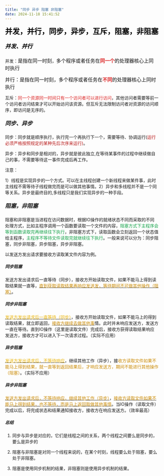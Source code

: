 ```yaml
---
title: "同步 异步 阻塞 非阻塞"
date: 2024-11-18 15:41:52
---
```


**<span style="font-size: 24px; color: rgb(0, 0, 0)">并发，并行，同步，异步，互斥，阻塞，非阻塞</span>**

##### **<span style="font-size: 18px; color: rgb(0, 0, 0)">并发、并行</span>**

并发：<span style="font-size: 16px; color: rgb(13, 13, 13)">是指在同一时刻</span>，<span style="font-size: 16px; color: rgb(13, 13, 13)">多个程序或者任务在</span>**<span style="font-size: 16px; color: rgb(220, 38, 38)">同一个</span>**<span style="font-size: 16px; color: rgb(13, 13, 13)">的处理器核心上同时执行</span>

<span style="font-size: 16px; color: rgb(13, 13, 13)">并行：是指在同一时刻，多个程序或者任务在</span>**<span style="font-size: 16px; color: rgb(220, 38, 38)">不同</span>**<span style="font-size: 16px; color: rgb(13, 13, 13)">的处理器核心上同时执行</span>

互斥：<span color="rgb(220, 38, 38)" fontsize="" style="color: rgb(220, 38, 38)">同一个资源同一时间只有一个访问者可以进行访问</span>，其他访问者需要等前一个访问者访问结束才可以开始访问该资源。但互斥无法限制访问者对资源的访问顺序，即访问是无序的。

##### <span style="font-size: 18px">同步、异步</span>

同步：同步就是顺序执行，执行完一个再执行下一个，需要等待、协调运行(<span color="rgb(185, 28, 28)" fontsize="" style="color: rgb(185, 28, 28)">运行必须严格按照规定的某种先后次序来运行)</span>。

异步：异步和同步是相对的，异步就是彼此独立,在等待某事件的过程中继续做自己的事，不需要等待这一事件完成后再工作。

注意：

1）线程是实现异步的一个方式。可以在主线程创建一个新线程来做某件事，此时主线程不需等待子线程做完而是可以做其他事情。2）异步和多线程并不是一个同等关系。异步是最终目的,多线程只是我们实现异步的一种手段。

##### <span style="font-size: 18px">阻塞，非阻塞</span>

阻塞和非阻塞是当进程在访问数据时，根据IO操作的就绪状态不同而采取的不同处理方式，比如主程序调用一个函数要读取一个文件的内容，<span color="rgb(22, 163, 74)" fontsize="" style="color: rgb(22, 163, 74)">阻塞方式下主程序会等到函数读取完再继续往下执行</span>，非阻塞方式下，读取函数会立刻返回一个状态值给主程序，<span color="rgb(22, 163, 74)" fontsize="" style="color: rgb(22, 163, 74)">主程序不等待文件读取完就继续往下执行</span>。一般来说可以分为：同步阻塞，同步非阻塞，异步阻塞，异步非阻塞。

以发送方发出请求要接收方读取某文件内容为例。

##### 同步阻塞

发送方发出请求后一直等待（同步），接收方开始读取文件，如果不能马上得到读取结果就一直等，<u><span color="rgb(202, 138, 4)" fontsize="" style="color: rgb(202, 138, 4)">直到获取读取结果再响应发送发，等待期间不可做其他操作（阻塞）</span></u>。

##### 同步非阻塞

<u><span color="#eab308" style="color: #eab308">发送方发出请求后一直等待（同步）</span></u>，接收方开始读取文件，如果不能马上的得到读取结果，就立即返回，<u><span color="#ca8a04" style="color: #ca8a04">接收方继续去做其他事</span></u>情。此时并未响应发送方，发送方一直在等待。直到IO操作（这里是读取文件）完成后，接收方获得读取结果响应发送方，接收方才可以进入下一次请求过程。（实际不应用）

##### 异步阻塞

<u><span color="#eab308" style="color: #eab308">发送方发出请求后，不等待响应</span></u>，继续其他工作（异步），接<span color="#ca8a04" style="color: #ca8a04">收方读取文件如果不能马上得到结果，就一直等到返回结果后，才响应发送方，期间不能进行其他操作（阻塞）</span>。（实际不应用）

##### 异步非阻塞

<u><span color="#ca8a04" style="color: #ca8a04">发送方发出请求后，不等待响应，继续其他工作（异步）</span></u>，<u><span color="#ca8a04" style="color: #ca8a04">接收方读取文件如果不能马上得到结果，也不等待，而是马上返回取做其他事情</span></u>。当IO操作（读取文件）完成以后，将完成状态和结果通知接收方，接收方在响应发送方。（效率最高）

##### 总结

1.  同步与异步是对应的，它们是线程之间的关系，两个线程之间要么是同步的，要么是异步的

2.  阻塞与非阻塞是对同一个线程来说的，在某个时刻，线程要么处于阻塞，要么处于非阻塞。

3.  阻塞是使用同步机制的结果，非阻塞则是使用异步机制的结果。
